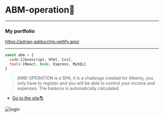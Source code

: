 # ABM-operation💸

---
### My portfolio 
https://adrian-adducchio.netlify.app/
***

```js
const abm = {
  code:[Javascript, Html, Css],
  tools:[React, Node, Express, MySQL]
}
```

> AMB-OPERATION is a SPA, it is a challenge created for Alkemy, you only have to register and you will be able to control your income and expenses. The balance is automatically calculated. 




- [Go to the site🌎](https://abm-operation.netlify.app/)

![login](https://user-images.githubusercontent.com/81486221/158073704-f08e6980-a794-4843-9430-718ea0e05b3c.png)
